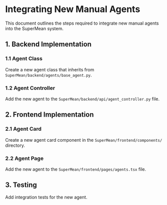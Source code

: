 # Integrating New Manual Agents

This document outlines the steps required to integrate new manual agents into the SuperMean system.

## 1. Backend Implementation

### 1.1 Agent Class

Create a new agent class that inherits from `SuperMean/backend/agents/base_agent.py`.

### 1.2 Agent Controller

Add the new agent to the `SuperMean/backend/api/agent_controller.py` file.

## 2. Frontend Implementation

### 2.1 Agent Card

Create a new agent card component in the `SuperMean/frontend/components/` directory.

### 2.2 Agent Page

Add the new agent to the `SuperMean/frontend/pages/agents.tsx` file.

## 3. Testing

Add integration tests for the new agent.